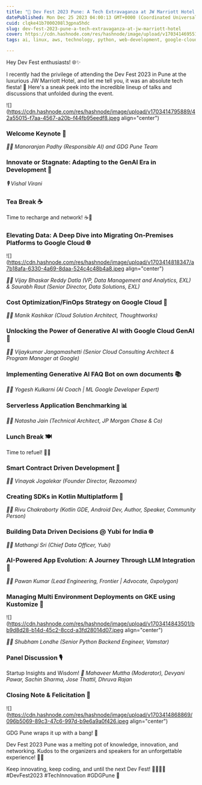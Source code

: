 ```yaml
---
title: "🌟 Dev Fest 2023 Pune: A Tech Extravaganza at JW Marriott Hotel! 🚀"
datePublished: Mon Dec 25 2023 04:00:13 GMT+0000 (Coordinated Universal Time)
cuid: clqke41b7000208l3gpna5hdc
slug: dev-fest-2023-pune-a-tech-extravaganza-at-jw-marriott-hotel
cover: https://cdn.hashnode.com/res/hashnode/image/upload/v1703414695511/536826ba-3fca-4ec6-af75-aeaf537d35de.jpeg
tags: ai, linux, aws, technology, python, web-development, google-cloud, developer, google, devops, gdg, 90daysofdevops, trainwithshubham

---
```


Hey Dev Fest enthusiasts! 🌐✨

I recently had the privilege of attending the Dev Fest 2023 in Pune at the luxurious JW Marriott Hotel, and let me tell you, it was an absolute tech fiesta! 🎉 Here's a sneak peek into the incredible lineup of talks and discussions that unfolded during the event.

![](https://cdn.hashnode.com/res/hashnode/image/upload/v1703414795889/42a55015-f7aa-4567-a20b-f44fb95eedf8.jpeg align="center")

### Welcome Keynote 🎤

*👨‍💼 Manoranjan Padhy (Responsible AI) and GDG Pune Team*

### Innovate or Stagnate: Adapting to the GenAI Era in Development 🚀

*🎙️ Vishal Virani*

### Tea Break ☕

Time to recharge and network! ☕🤝

### Elevating Data: A Deep Dive into Migrating On-Premises Platforms to Google Cloud 🌐

![](https://cdn.hashnode.com/res/hashnode/image/upload/v1703414818347/a7b18afa-6330-4a69-8daa-524c4c48b4a8.jpeg align="center")

*👨‍💻 Vijay Bhaskar Reddy Datla (VP, Data Management and Analytics, EXL) & Saurabh Raut (Senior Director, Data Solutions, EXL)*

### Cost Optimization/FinOps Strategy on Google Cloud 💸

*👨‍💼 Manik Kashikar (Cloud Solution Architect, Thoughtworks)*

### Unlocking the Power of Generative AI with Google Cloud GenAI 🤖

*👨‍💻 Vijaykumar Jangamashetti (Senior Cloud Consulting Architect & Program Manager at Google)*

### Implementing Generative AI FAQ Bot on own documents 📚

*👨‍💼 Yogesh Kulkarni (AI Coach | ML Google Developer Expert)*

### Serverless Application Benchmarking 📊

*👩‍💻 Natasha Jain (Technical Architect, JP Morgan Chase & Co)*

### Lunch Break 🍽️

Time to refuel! 🚀🍱

### Smart Contract Driven Development 📑

*👨‍💻 Vinayak Jogalekar (Founder Director, Rezoomex)*

### Creating SDKs in Kotlin Multiplatform 🚀

*👨‍💻 Rivu Chakraborty (Kotlin GDE, Android Dev, Author, Speaker, Community Person)*

### Building Data Driven Decisions @ Yubi for India 🌐

*👩‍💼 Mathangi Sri (Chief Data Officer, Yubi)*

### AI-Powered App Evolution: A Journey Through LLM Integration 🔄

*👨‍💻 Pawan Kumar (Lead Engineering, Frontier | Advocate, 0xpolygon)*

### Managing Multi Environment Deployments on GKE using Kustomize 🚀

![](https://cdn.hashnode.com/res/hashnode/image/upload/v1703414843501/bb9d8d28-b14d-45c2-8ccd-a3fd28014d07.jpeg align="center")

*👨‍💻 Shubham Londhe (Senior Python Backend Engineer, Vamstar)*

### Panel Discussion 🎙️

Startup Insights and Wisdom! *👥 Mahaveer Muttha (Moderator), Devyani Pawar, Sachin Sharma, Jose Thattil, Dhruva Rajan*

### Closing Note & Felicitation 🎉

![](https://cdn.hashnode.com/res/hashnode/image/upload/v1703414868869/096b5069-89c3-47c6-997d-b9e6a9a0f426.jpeg align="center")

GDG Pune wraps it up with a bang! 🎊

Dev Fest 2023 Pune was a melting pot of knowledge, innovation, and networking. Kudos to the organizers and speakers for an unforgettable experience! 🙌🚀

Keep innovating, keep coding, and until the next Dev Fest! 👩‍💻👨‍💻 #DevFest2023 #TechInnovation #GDGPune 🚀